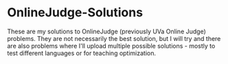 # OnlineJudge-Solutions

These are my solutions to OnlineJudge (previously UVa Online Judge) problems. They are not necessarily the best solution, but I will try and there are also problems where I'll upload multiple possible solutions - mostly to test different languages or for teaching optimization.
